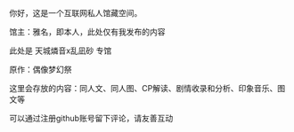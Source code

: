 你好，这是一个互联网私人馆藏空间。

馆主：雅名，即本人，此处仅有我发布的内容

此处是 天城燐音x乱凪砂 专馆

原作：偶像梦幻祭

这里会存放的内容：同人文、同人图、CP解读、剧情收录和分析、印象音乐、图文等

可以通过注册github账号留下评论，请友善互动

